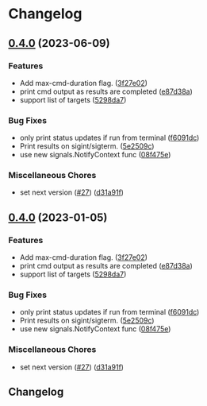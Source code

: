 # Changelog

## [0.4.0](https://github.com/renovate-bot/btlr/compare/v0.4.0...v0.4.0) (2023-06-09)


### Features

* Add max-cmd-duration flag. ([3f27e02](https://github.com/renovate-bot/btlr/commit/3f27e0249894a1b2a7a68f004ce6195aceb5bccd))
* print cmd output as results are completed ([e87d38a](https://github.com/renovate-bot/btlr/commit/e87d38aec751479099a83d00f502cd7918630c45))
* support list of targets ([5298da7](https://github.com/renovate-bot/btlr/commit/5298da7cb94407ffb98cc747d6409ed84b186a09))


### Bug Fixes

* only print status updates if run from terminal ([f6091dc](https://github.com/renovate-bot/btlr/commit/f6091dccb2f35cc357750df28f38caec47f6737e))
* Print results on sigint/sigterm. ([5e2509c](https://github.com/renovate-bot/btlr/commit/5e2509cb09ee94348cda8f68f3e1ed9091430c03))
* use new signals.NotifyContext func ([08f475e](https://github.com/renovate-bot/btlr/commit/08f475e01ed68eaa4ac41eed3c01b04e029ecb9a))


### Miscellaneous Chores

* set next version ([#27](https://github.com/renovate-bot/btlr/issues/27)) ([d31a91f](https://github.com/renovate-bot/btlr/commit/d31a91f5f5c321d38d4de0bc42dc947d9a638d4d))

## [0.4.0](https://github.com/googleapis/btlr/compare/v0.4.0...v0.4.0) (2023-01-05)


### Features

* Add max-cmd-duration flag. ([3f27e02](https://github.com/googleapis/btlr/commit/3f27e0249894a1b2a7a68f004ce6195aceb5bccd))
* print cmd output as results are completed ([e87d38a](https://github.com/googleapis/btlr/commit/e87d38aec751479099a83d00f502cd7918630c45))
* support list of targets ([5298da7](https://github.com/googleapis/btlr/commit/5298da7cb94407ffb98cc747d6409ed84b186a09))


### Bug Fixes

* only print status updates if run from terminal ([f6091dc](https://github.com/googleapis/btlr/commit/f6091dccb2f35cc357750df28f38caec47f6737e))
* Print results on sigint/sigterm. ([5e2509c](https://github.com/googleapis/btlr/commit/5e2509cb09ee94348cda8f68f3e1ed9091430c03))
* use new signals.NotifyContext func ([08f475e](https://github.com/googleapis/btlr/commit/08f475e01ed68eaa4ac41eed3c01b04e029ecb9a))


### Miscellaneous Chores

* set next version ([#27](https://github.com/googleapis/btlr/issues/27)) ([d31a91f](https://github.com/googleapis/btlr/commit/d31a91f5f5c321d38d4de0bc42dc947d9a638d4d))

## Changelog
